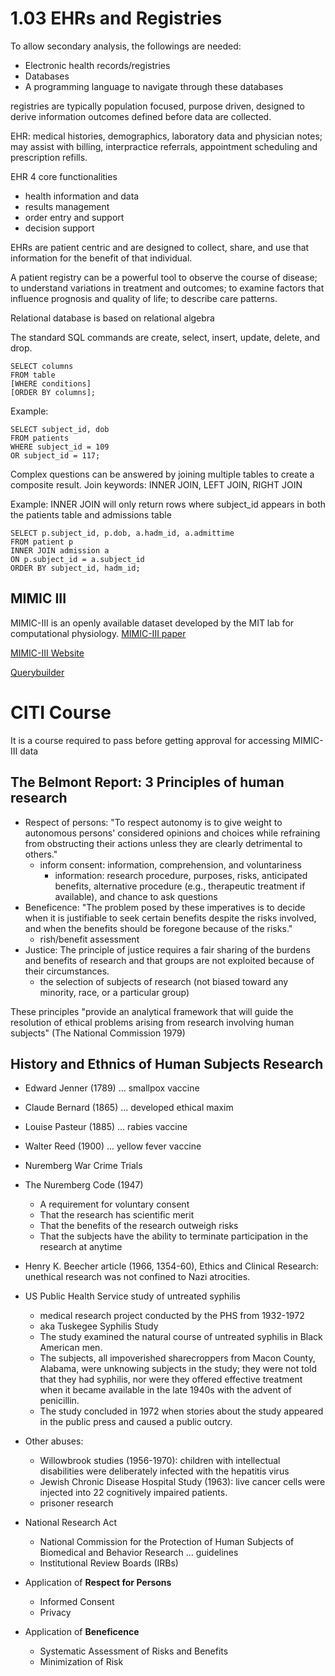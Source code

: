 # 1.03 EHRs and Registries

To allow secondary analysis, the followings are needed:
  * Electronic health records/registries
  * Databases
  * A programming language to navigate through these databases

registries are typically population focused, purpose driven, designed to derive information outcomes defined before data are collected.

EHR: medical histories, demographics, laboratory data and physician notes; may assist with billing, interpractice referrals, appointment scheduling and prescription refills.

EHR 4 core functionalities
  * health information and data
  * results management
  * order entry and support
  * decision support
  
EHRs are patient centric and are designed to collect, share, and use that information for the benefit of that individual.

A patient registry can be a powerful tool to observe the course of disease; to understand variations in treatment and outcomes; to examine factors that influence prognosis and quality of life; to describe care patterns.

Relational database is based on relational algebra

The standard SQL commands are create, select, insert, update, delete, and drop.


```
SELECT columns
FROM table
[WHERE conditions]
[ORDER BY columns];
```

Example:

```
SELECT subject_id, dob
FROM patients
WHERE subject_id = 109
OR subject_id = 117;
```

Complex questions can be answered by joining multiple tables to create a composite result.
Join keywords: INNER JOIN, LEFT JOIN, RIGHT JOIN

Example: INNER JOIN will only return rows where subject_id appears in both the patients table and admissions table

```
SELECT p.subject_id, p.dob, a.hadm_id, a.admittime
FROM patient p
INNER JOIN admission a
ON p.subject_id = a.subject_id
ORDER BY subject_id, hadm_id;
```


## MIMIC III
MIMIC-III is an openly available dataset developed by the MIT lab for computational physiology.
[MIMIC-III paper](http://www.nature.com/articles/sdata201635)

[MIMIC-III Website](http://mimic.physionet.org/mimictables/admissions/)

[Querybuilder](http://mimic.physionet.org/gettingstarted/querybuilder)


# CITI Course

It is a course required to pass before getting approval for accessing MIMIC-III data

## The Belmont Report: 3 Principles of human research

 * Respect of persons: "To respect autonomy is to give weight to autonomous persons' considered opinions and choices while refraining from obstructing their actions unless they are clearly detrimental to others."
   * inform consent: information, comprehension, and voluntariness 
     * information: research procedure, purposes, risks, anticipated benefits, alternative procedure (e.g., therapeutic treatment if available), and chance to ask questions
 * Beneficence: "The problem posed by these imperatives is to decide when it is justifiable to seek certain benefits despite the risks involved, and when the benefits should be foregone because of the risks."
   * rish/benefit assessment
 * Justice: The principle of justice requires a fair sharing of the burdens and benefits of research and that groups are not exploited because of their circumstances.
   * the selection of subjects of research (not biased toward any minority, race, or a particular group)

These principles "provide an analytical framework that will guide the resolution of ethical problems arising from research involving human subjects" (The National Commission 1979)

## History and Ethnics of Human Subjects Research
  * Edward Jenner (1789) ... smallpox vaccine
  * Claude Bernard (1865) ... developed ethical maxim
  * Louise Pasteur (1885) ... rabies vaccine
  * Walter Reed (1900) ... yellow fever vaccine
  * Nuremberg War Crime Trials
  * The Nuremberg Code (1947)
    * A requirement for voluntary consent
    * That the research has scientific merit
    * That the benefits of the research outweigh risks
    * That the subjects have the ability to terminate participation in the research at anytime
  * Henry K. Beecher article (1966, 1354-60), Ethics and Clinical Research: unethical research was not confined to Nazi atrocities.
  * US Public Health Service study of untreated syphilis
    * medical research project conducted by the PHS from 1932-1972
    * aka Tuskegee Syphilis Study
    * The study examined the natural course of untreated syphilis in Black American men.
    * The subjects, all impoverished sharecroppers from Macon County, Alabama, were unknowing subjects in the study; they were not told that they had syphilis, nor were they offered effective treatment when it became available in the late 1940s with the advent of penicillin.
    * The study concluded in 1972 when stories about the study appeared in the public press and caused a public outcry.
  * Other abuses: 
    * Willowbrook studies (1956-1970): children with intellectual disabilities were deliberately infected with the hepatitis virus
    * Jewish Chronic Disease Hospital Study (1963): live cancer cells were injected into 22 cognitively impaired patients.
    * prisoner research
  * National Research Act
    * National Commission for the Protection of Human Subjects of Biomedical and Behavior Research ... guidelines
    * Institutional Review Boards (IRBs)
  
  * Application of **Respect for Persons**
    * Informed Consent
    * Privacy
    
  * Application of **Beneficence**
    * Systematic Assessment of Risks and Benefits
    * Minimization of Risk
